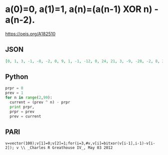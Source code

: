# a\(0\)\=0, a\(1\)\=1, a\(n\)\=\(a\(n\-1\) XOR n\) \- a\(n\-2\)\.
https://oeis.org/A182510
## JSON
```JSON
[0, 1, 3, -1, -8, -2, 0, 9, 1, -1, -12, 0, 24, 21, 3, -9, -28, -2, 8, 29, 1, -9, -32, 0, 56, 33, 3, -9, -24, -2, -8, -23, -47, 7, 84, 112, 0, -75, -109, -1, 68, 110, 0, -67, -111, -1, 64, 112, 0, -63, -13, -1, -40, -18, 0, 73, 113, -1, -172, -144, -8, 85, 115]
```
## Python
```Python
prpr = 0
prev = 1
for n in range(2,99):
  current = (prev ^ n) - prpr
  print prpr,
  prpr = prev
  prev = current
```
## PARI
```PARI
v=vector(100);v[1]=0;v[2]=1;for(i=3,#v,v[i]=bitxor(v[i-1],i-1)-v[i-2]); v \\ _Charles R Greathouse IV_, May 03 2012
```
